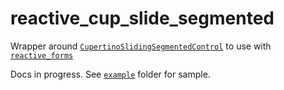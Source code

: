 # reactive_cup_slide_segmented

Wrapper around [`CupertinoSlidingSegmentedControl`](https://api.flutter.dev/flutter/cupertino/CupertinoSlidingSegmentedControl-class.html) to use with [`reactive_forms`](https://pub.dev/packages/reactive_forms)

Docs in progress. See [`example`](https://github.com/artflutter/reactive_forms_widgets/tree/master/packages/reactive_cup_slide_segmented/example) folder for sample.